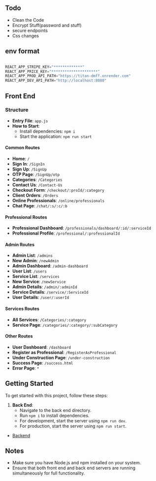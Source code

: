 
## Todo
 - Clean the Code
 - Encrypt Stuff(password and stuff) 
 - secure endpoints
 - Css changes

## env format

```js

REACT_APP_STRIPE_KEY="*************"
REACT_APP_PRICE_KEY="*********************"
REACT_APP_PROD_API_PATH="https://titan-dmff.onrender.com"
REACT_APP_DEV_API_PATH="http://localhost:8080"

```

## Front End

### Structure

- **Entry File**: `app.js`
- **How to Start**:
  - Install dependencies: `npm i`
  - Start the application: `npm run start`



#### Common Routes

- **Home**: `/`
- **Sign In**: `/SignIn`
- **Sign Up**: `/SignUp`
- **OTP Page**: `/SignUp/otp`
- **Categories**: `/Categories`
- **Contact Us**: `/Contact-Us`
- **Checkout Form**: `/checkout/:proId/:category`
- **Client Orders**: `/Orders`
- **Online Professionals**: `/online/professionals`
- **Chat Page**: `/chat/:s/:c/:b`

#### Professional Routes

- **Professional Dashboard**: `/professionals/dashboard/:id/:serviceId`
- **Professional Profile**: `/professional/:professionalId`

#### Admin Routes

- **Admin List**: `/admins`
- **New Admin**: `/newAdmin`
- **Admin Dashboard**: `/admin-dashboard`
- **User List**: `/users`
- **Service List**: `/services`
- **New Service**: `/newService`
- **Admin Details**: `/admin/:adminId`
- **Service Details**: `/service/:ServiceId`
- **User Details**: `/user/:userId`

#### Services Routes

- **All Services**: `/Categories/:category`
- **Service Page**: `/categories/:category/:subCategory`

#### Other Routes

- **User Dashboard**: `/dashboard`
- **Register as Professional**: `/RegisterAsProfessional`
- **Under Construction Page**: `/under-construction`
- **Success Page**: `/success.html`
- **Error Page**: `*`



## Getting Started

To get started with this project, follow these steps:

1. **Back End**:
   - Navigate to the back end directory.
   - Run `npm i` to install dependencies.
   - For development, start the server using `npm run dev`.
   - For production, start the server using `npm run start`.

 - [Backend](https://github.com/sanjanastyles/titan)

## Notes

- Make sure you have Node.js and npm installed on your system.
- Ensure that both front end and back end servers are running simultaneously for full functionality.
